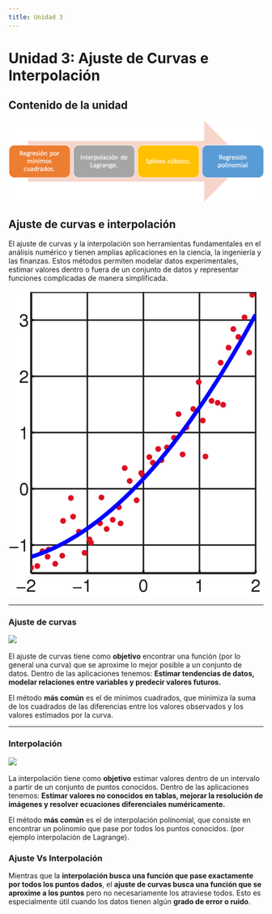 ```yaml
---
title: Unidad 3
---
```

# Unidad 3: Ajuste de Curvas e Interpolación

## Contenido de la unidad

<img src="https://github.com/BioAITeamLearning/Metodos_2023_03_UAM/blob/main/images/contenidoU3.png?raw=true"/>


## Ajuste de curvas e interpolación

El ajuste de curvas y la interpolación son herramientas fundamentales en el análisis numérico y tienen amplias aplicaciones en la ciencia, la ingeniería y las finanzas. Estos métodos permiten modelar datos experimentales, estimar valores dentro o fuera de un conjunto de datos y representar funciones complicadas de manera simplificada.

<img src="_static/images/interpolacion.png"/>

---

### Ajuste de curvas

<img src="https://www.researchgate.net/publication/361586279/figure/fig1/AS:1171915255365632@1656417778815/b-Ajuste-lineal-por-el-metodo-de-los-minimos-cuadrados-del-modelo-de-la-ecuacion-2.jpg"/>


El ajuste de curvas tiene como **objetivo** encontrar una función (por lo general una curva) que se aproxime lo mejor posible a un conjunto de datos. Dentro de las aplicaciones tenemos: **Estimar tendencias de datos, modelar relaciones entre variables y predecir valores futuros.**

El método **más común** es el de mínimos cuadrados, que minimiza la suma de los cuadrados de las diferencias entre los valores observados y los valores estimados por la curva.

---

### Interpolación

<img src="https://encrypted-tbn0.gstatic.com/images?q=tbn:ANd9GcTNsg18amplKZuZhmTAraUASPtoYjcBBlp4we2Ka6dPqu5DKQW7fYm4vk7iZqVg80_a55Y&usqp=CAU"/>

La interpolación tiene como **objetivo** estimar valores dentro de un intervalo a partir de un conjunto de puntos conocidos. Dentro de las aplicaciones tenemos: **Estimar valores no conocidos en tablas, mejorar la resolución de imágenes y resolver ecuaciones diferenciales numéricamente.**


El método **más común** es el de interpolación polinomial, que consiste en encontrar un polinomio que pase por todos los puntos conocidos. (por ejemplo interpolación de Lagrange).


### Ajuste Vs Interpolación

Mientras que la **interpolación busca una función que pase exactamente por todos los puntos dados**, el **ajuste de curvas busca una función que se aproxime a los puntos** pero no necesariamente los atraviese todos. Esto es especialmente útil cuando los datos tienen algún **grado de error o ruido**.


